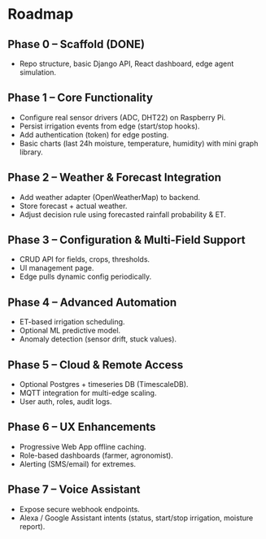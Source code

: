 # Roadmap

## Phase 0 – Scaffold (DONE)
- Repo structure, basic Django API, React dashboard, edge agent simulation.

## Phase 1 – Core Functionality
- Configure real sensor drivers (ADC, DHT22) on Raspberry Pi.
- Persist irrigation events from edge (start/stop hooks).
- Add authentication (token) for edge posting.
- Basic charts (last 24h moisture, temperature, humidity) with mini graph library.

## Phase 2 – Weather & Forecast Integration
- Add weather adapter (OpenWeatherMap) to backend.
- Store forecast + actual weather.
- Adjust decision rule using forecasted rainfall probability & ET.

## Phase 3 – Configuration & Multi-Field Support
- CRUD API for fields, crops, thresholds.
- UI management page.
- Edge pulls dynamic config periodically.

## Phase 4 – Advanced Automation
- ET-based irrigation scheduling.
- Optional ML predictive model.
- Anomaly detection (sensor drift, stuck values).

## Phase 5 – Cloud & Remote Access
- Optional Postgres + timeseries DB (TimescaleDB).
- MQTT integration for multi-edge scaling.
- User auth, roles, audit logs.

## Phase 6 – UX Enhancements
- Progressive Web App offline caching.
- Role-based dashboards (farmer, agronomist).
- Alerting (SMS/email) for extremes.

## Phase 7 – Voice Assistant
- Expose secure webhook endpoints.
- Alexa / Google Assistant intents (status, start/stop irrigation, moisture report).
